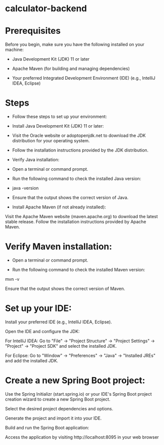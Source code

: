 # calculator-backend 

# Prerequisites <br>
Before you begin, make sure you have the following installed on your machine:

- Java Development Kit (JDK) 11 or later

- Apache Maven (for building and managing dependencies)

- Your preferred Integrated Development Environment (IDE) (e.g., IntelliJ IDEA, Eclipse)


# Steps

- Follow these steps to set up your environment:

- Install Java Development Kit (JDK) 11 or later:

- Visit the Oracle website or adoptopenjdk.net to download the JDK distribution for your operating system.

- Follow the installation instructions provided by the JDK distribution.

- Verify Java installation:

- Open a terminal or command prompt.

- Run the following command to check the installed Java version:

- java -version

- Ensure that the output shows the correct version of Java.

- Install Apache Maven (if not already installed):

Visit the Apache Maven website (maven.apache.org) to download the latest stable release.
Follow the installation instructions provided by Apache Maven.


# Verify Maven installation:

- Open a terminal or command prompt.

- Run the following command to check the installed Maven version:

mvn -v

Ensure that the output shows the correct version of Maven.

# Set up your IDE:

Install your preferred IDE (e.g., IntelliJ IDEA, Eclipse).

Open the IDE and configure the JDK:

For IntelliJ IDEA: Go to "File" -> "Project Structure" -> "Project Settings" -> "Project" -> "Project SDK" and select the installed JDK.

For Eclipse: Go to "Window" -> "Preferences" -> "Java" -> "Installed JREs" and add the installed JDK.

# Create a new Spring Boot project:

Use the Spring Initializr (start.spring.io) or your IDE's Spring Boot project creation wizard to create a new Spring Boot project.

Select the desired project dependencies and options.

Generate the project and import it into your IDE.

Build and run the Spring Boot application:

Access the application by visiting http://localhost:8095 in your web browser


